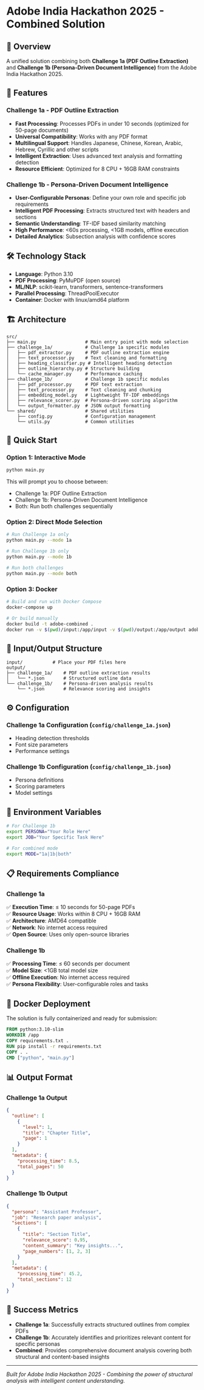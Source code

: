 # Adobe India Hackathon 2025 - Combined Solution

## 🚀 Overview

A unified solution combining both **Challenge 1a (PDF Outline Extraction)** and **Challenge 1b (Persona-Driven Document Intelligence)** from the Adobe India Hackathon 2025.

## 🎯 Features

### Challenge 1a - PDF Outline Extraction
- **Fast Processing**: Processes PDFs in under 10 seconds (optimized for 50-page documents)
- **Universal Compatibility**: Works with any PDF format
- **Multilingual Support**: Handles Japanese, Chinese, Korean, Arabic, Hebrew, Cyrillic and other scripts
- **Intelligent Extraction**: Uses advanced text analysis and formatting detection
- **Resource Efficient**: Optimized for 8 CPU + 16GB RAM constraints

### Challenge 1b - Persona-Driven Document Intelligence
- **User-Configurable Personas**: Define your own role and specific job requirements
- **Intelligent PDF Processing**: Extracts structured text with headers and sections
- **Semantic Understanding**: TF-IDF based similarity matching
- **High Performance**: <60s processing, <1GB models, offline execution
- **Detailed Analytics**: Subsection analysis with confidence scores

## 🛠 Technology Stack

- **Language**: Python 3.10
- **PDF Processing**: PyMuPDF (open source)
- **ML/NLP**: scikit-learn, transformers, sentence-transformers
- **Parallel Processing**: ThreadPoolExecutor
- **Container**: Docker with linux/amd64 platform

## 🏗 Architecture

```
src/
├── main.py                  # Main entry point with mode selection
├── challenge_1a/            # Challenge 1a specific modules
│   ├── pdf_extractor.py     # PDF outline extraction engine
│   ├── text_processor.py    # Text cleaning and formatting
│   ├── heading_classifier.py # Intelligent heading detection
│   ├── outline_hierarchy.py # Structure building
│   └── cache_manager.py     # Performance caching
├── challenge_1b/            # Challenge 1b specific modules
│   ├── pdf_processor.py     # PDF text extraction
│   ├── text_processor.py    # Text cleaning and chunking
│   ├── embedding_model.py   # Lightweight TF-IDF embeddings
│   ├── relevance_scorer.py  # Persona-driven scoring algorithm
│   └── output_formatter.py  # JSON output formatting
└── shared/                  # Shared utilities
    ├── config.py            # Configuration management
    └── utils.py             # Common utilities
```

## 🚀 Quick Start

### Option 1: Interactive Mode
```bash
python main.py
```
This will prompt you to choose between:
- Challenge 1a: PDF Outline Extraction
- Challenge 1b: Persona-Driven Document Intelligence
- Both: Run both challenges sequentially

### Option 2: Direct Mode Selection
```bash
# Run Challenge 1a only
python main.py --mode 1a

# Run Challenge 1b only
python main.py --mode 1b

# Run both challenges
python main.py --mode both
```

### Option 3: Docker
```bash
# Build and run with Docker Compose
docker-compose up

# Or build manually
docker build -t adobe-combined .
docker run -v $(pwd)/input:/app/input -v $(pwd)/output:/app/output adobe-combined
```

## 📁 Input/Output Structure

```
input/           # Place your PDF files here
output/
├── challenge_1a/    # PDF outline extraction results
│   └── *.json       # Structured outline data
└── challenge_1b/    # Persona-driven analysis results
    └── *.json       # Relevance scoring and insights
```

## ⚙️ Configuration

### Challenge 1a Configuration (`config/challenge_1a.json`)
- Heading detection thresholds
- Font size parameters
- Performance settings

### Challenge 1b Configuration (`config/challenge_1b.json`)
- Persona definitions
- Scoring parameters
- Model settings

## 🔧 Environment Variables

```bash
# For Challenge 1b
export PERSONA="Your Role Here"
export JOB="Your Specific Task Here"

# For combined mode
export MODE="1a|1b|both"
```

## 📋 Requirements Compliance

### Challenge 1a
✅ **Execution Time**: ≤ 10 seconds for 50-page PDFs  
✅ **Resource Usage**: Works within 8 CPU + 16GB RAM  
✅ **Architecture**: AMD64 compatible  
✅ **Network**: No internet access required  
✅ **Open Source**: Uses only open-source libraries  

### Challenge 1b
✅ **Processing Time**: ≤ 60 seconds per document  
✅ **Model Size**: <1GB total model size  
✅ **Offline Execution**: No internet access required  
✅ **Persona Flexibility**: User-configurable roles and tasks  

## 🐳 Docker Deployment

The solution is fully containerized and ready for submission:

```dockerfile
FROM python:3.10-slim
WORKDIR /app
COPY requirements.txt .
RUN pip install -r requirements.txt
COPY . .
CMD ["python", "main.py"]
```

## 📊 Output Format

### Challenge 1a Output
```json
{
  "outline": [
    {
      "level": 1,
      "title": "Chapter Title",
      "page": 1
    }
  ],
  "metadata": {
    "processing_time": 8.5,
    "total_pages": 50
  }
}
```

### Challenge 1b Output
```json
{
  "persona": "Assistant Professor",
  "job": "Research paper analysis",
  "sections": [
    {
      "title": "Section Title",
      "relevance_score": 0.95,
      "content_summary": "Key insights...",
      "page_numbers": [1, 2, 3]
    }
  ],
  "metadata": {
    "processing_time": 45.2,
    "total_sections": 12
  }
}
```

## 🎉 Success Metrics

- **Challenge 1a**: Successfully extracts structured outlines from complex PDFs
- **Challenge 1b**: Accurately identifies and prioritizes relevant content for specific personas
- **Combined**: Provides comprehensive document analysis covering both structural and content-based insights

---

*Built for Adobe India Hackathon 2025 - Combining the power of structural analysis with intelligent content understanding.*
